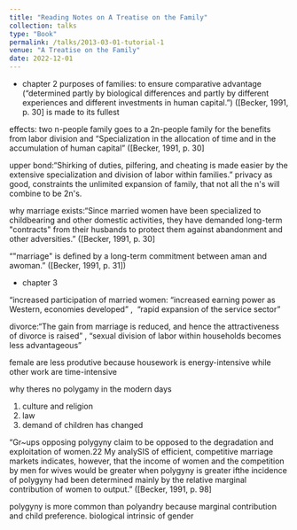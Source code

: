```yaml
---
title: "Reading Notes on A Treatise on the Family"
collection: talks
type: "Book"
permalink: /talks/2013-03-01-tutorial-1
venue: "A Treatise on the Family"
date: 2022-12-01
---
```

* chapter 2
purposes of families: to ensure comparative advantage (“determined partly by biological differences and partly by different experiences and different investments in human capital.”) ([Becker, 1991, p. 30]
is made to its fullest

effects: two n-people family goes to a 2n-people family for the benefits from labor division and “Specialization in the allocation of time and in the accumulation of human capital” ([Becker, 1991, p. 30]

upper bond:“Shirking of duties, pilfering, and cheating is made easier by the extensive specialization and division of labor within families.” 
privacy as good, constraints the unlimited expansion of family, that not all the n's will combine to be 2n's. 

why marriage exists:“Since married women have been specialized to childbearing and other domestic activities, they have demanded long-term "contracts" from their husbands to protect them against abandonment and other adversities.” ([Becker, 1991, p. 30]

“"marriage" is defined by a long-term commitment between aman and awoman.” ([Becker, 1991, p. 31]) 

* chapter 3

“increased participation of married women: “increased earning power as Western, economies developed”  ,  “rapid expansion of the service sector” 

divorce:“The gain from marriage is reduced, and hence the attractiveness of divorce is raised”  , “sexual division of labor within households becomes less advantageous” 

female are less produtive because housework is energy-intensive while other work are time-intensive

why theres no polygamy in the modern days
1. culture and religion
2. law
3. demand of children has changed
    

“Gr~ups opposing polygyny claim to be opposed to the degradation and exploitation of women.22 My analySIS of efficient, competitive marriage markets indicates, however, that the income of women and the competition by men for wives would be greater when polygyny is greater ifthe incidence of polygyny had been determined mainly by the relative marginal contribution of women to output.” ([Becker, 1991, p. 98]

polygyny is more common than polyandry because marginal contribution and child preference. biological intrinsic of gender
